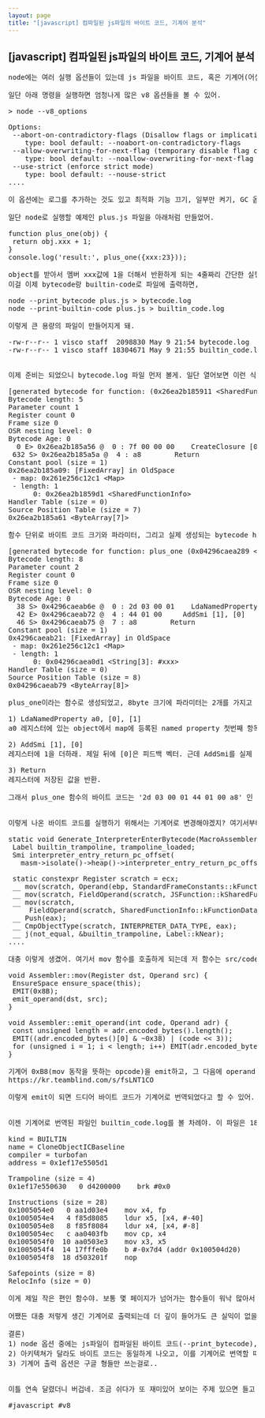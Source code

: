 ```yaml
---
layout: page
title: "[javascript] 컴파일된 js파일의 바이트 코드, 기계어 분석"
---
```


## [javascript] 컴파일된 js파일의 바이트 코드, 기계어 분석

<pre>
node에는 여러 실행 옵션들이 있는데 js 파일을 바이트 코드, 혹은 기계어(어셈)으로 컴파일된 내용을 출력하는 옵션이 있어. 그래서 오늘은 이걸 실행한 내용을 슬쩍 살펴볼거야.

일단 아래 명령을 실행하면 엄청나게 많은 v8 옵션들을 볼 수 있어.

> node --v8_options

Options:
 --abort-on-contradictory-flags (Disallow flags or implications overriding each other.)
    type: bool default: --noabort-on-contradictory-flags
 --allow-overwriting-for-next-flag (temporary disable flag contradiction to allow overwriting just the next flag)
    type: bool default: --noallow-overwriting-for-next-flag
 --use-strict (enforce strict mode)
    type: bool default: --nouse-strict
....

이 옵션에는 로그를 추가하는 것도 있고 최적화 기능 끄기, 일부만 켜기, GC 옵션 등등.. 디버깅에 필요한 기능이 대부분 존재해. 이 중에서 바이트 코드를 출력하는 옵션은 --print_bytecode, 기계어 출력 옵션은 --print-builtin-code 로 지정되어 있어.

일단 node로 실행할 예제인 plus.js 파일을 아래처럼 만들었어.

function plus_one(obj) {
 return obj.xxx + 1;
}
console.log('result:', plus_one({xxx:23}));

object를 받아서 멤버 xxx값에 1을 더해서 반환하게 되는 4줄짜리 간단한 실행 파일이야. 
이걸 이제 bytecode랑 builtin-code로 파일에 출력하면,

node --print_bytecode plus.js > bytecode.log
node --print-builtin-code plus.js > builtin_code.log

이렇게 큰 용량의 파일이 만들어지게 돼.

-rw-r--r-- 1 visco staff  2098830 May 9 21:54 bytecode.log
-rw-r--r-- 1 visco staff 18304671 May 9 21:55 builtin_code.log


이제 준비는 되었으니 bytecode.log 파일 먼저 볼게. 일단 열어보면 이런 식의 함수별 단락이 수없이 많아.

[generated bytecode for function: (0x26ea2b185911 &lt;SharedFunctionInfo>)]
Bytecode length: 5
Parameter count 1
Register count 0
Frame size 0
OSR nesting level: 0
Bytecode Age: 0
  0 E> 0x26ea2b185a56 @  0 : 7f 00 00 00    CreateClosure [0], [0], #0
 632 S> 0x26ea2b185a5a @  4 : a8        Return
Constant pool (size = 1)
0x26ea2b185a09: [FixedArray] in OldSpace
 - map: 0x261e256c12c1 &lt;Map>
 - length: 1
      0: 0x26ea2b1859d1 &lt;SharedFunctionInfo>
Handler Table (size = 0)
Source Position Table (size = 7)
0x26ea2b185a61 &lt;ByteArray[7]>

함수 단위로 바이트 코드 크기와 파라미터, 그리고 실제 생성되는 bytecode hex값이 있는걸 볼 수 있어. 예를 들어 이 함수의 bytecode는 7f 00 00 00 a8 으로 5byte 크기인거고. 대충 알았으니 이제 예제에서 내가 만든 함수인 plus_one을 찾아봐야지? 

[generated bytecode for function: plus_one (0x04296caea289 &lt;SharedFunctionInfo plus_one>)]
Bytecode length: 8
Parameter count 2
Register count 0
Frame size 0
OSR nesting level: 0
Bytecode Age: 0
  38 S> 0x4296caeab6e @  0 : 2d 03 00 01    LdaNamedProperty a0, [0], [1]
  42 E> 0x4296caeab72 @  4 : 44 01 00     AddSmi [1], [0]
  46 S> 0x4296caeab75 @  7 : a8        Return
Constant pool (size = 1)
0x4296caeab21: [FixedArray] in OldSpace
 - map: 0x261e256c12c1 &lt;Map>
 - length: 1
      0: 0x04296caea0d1 &lt;String[3]: #xxx>
Handler Table (size = 0)
Source Position Table (size = 8)
0x04296caeab79 &lt;ByteArray[8]>

plus_one이라는 함수로 생성되었고, 8byte 크기에 파라미터는 2개를 가지고 있어. 근데 내가 지정한 함수는 파라미터가 하나였잖아? 나머지 하나는 this를 암묵적으로 가져간다고 보면 돼. bytecode가 세줄밖에 안되니까 한줄씩 잠깐 보면,

1) LdaNamedProperty a0, [0], [1]
a0 레지스터에 있는 object에서 map에 등록된 named property 첫번째 항목인 xxx를 가져오라는 뜻이야. xxx 인덱스가 0인 이유는 위에 FixedArray 항목의 ' 0: 0x04296caea0d1 &lt;String[3]: #xxx>' 로 xxx 값이 0번 인덱스와 연결되어 있어서 그래. 그 뒤에 [1]은 피드백 벡터인데 신경쓰지 않아도 되는 값이야.

2) AddSmi [1], [0]
레지스터에 1을 더하래. 제일 뒤에 [0]은 피드백 벡터. 근데 AddSmi를 실제 어셈으로 하면 'add eax, 1' 이런 식으로 나올텐데 저기서 타겟 레지스터가 없는 이유는 어차피 더하는 곳을 알고 있으니 이걸 임의로 삭제한 거야. 이러면 bytecode 용량도 줄이고 컴파일도 그만큼 빨라지겠지?

3) Return
레지스터에 저장된 값을 반환.

그래서 plus_one 함수의 바이트 코드는 '2d 03 00 01 44 01 00 a8' 인 8byte로 구성이 돼. 


이렇게 나온 바이트 코드를 실행하기 위해서는 기계어로 변경해야겠지? 여기서부터는 플랫폼에 따라 다르게 생성되어야 하는데 ia32를 보면 v8 코드 내에서 src/builtins/ia32/builtin-ia32.cc 파일에 있는 함수를 사용하여 실제 기계어(어셈)로 변경하게 돼. ia32에서 바이트코드가 기계어로 변경되는 부분을 보면

static void Generate_InterpreterEnterBytecode(MacroAssembler* masm) {
 Label builtin_trampoline, trampoline_loaded;
 Smi interpreter_entry_return_pc_offset(
   masm->isolate()->heap()->interpreter_entry_return_pc_offset());

 static constexpr Register scratch = ecx;
 __ mov(scratch, Operand(ebp, StandardFrameConstants::kFunctionOffset));
 __ mov(scratch, FieldOperand(scratch, JSFunction::kSharedFunctionInfoOffset));
 __ mov(scratch,
     FieldOperand(scratch, SharedFunctionInfo::kFunctionDataOffset));
 __ Push(eax);
 __ CmpObjectType(scratch, INTERPRETER_DATA_TYPE, eax);
 __ j(not_equal, &builtin_trampoline, Label::kNear);
....

대충 이렇게 생겼어. 여기서 mov 함수를 호출하게 되는데 저 함수는 src/codegen/ia32/assembler-ia32.cc 에 아래처럼 정의되어 있어.

void Assembler::mov(Register dst, Operand src) {
 EnsureSpace ensure_space(this);
 EMIT(0x8B);
 emit_operand(dst, src);
}

void Assembler::emit_operand(int code, Operand adr) {
 const unsigned length = adr.encoded_bytes().length();
 EMIT((adr.encoded_bytes()[0] & ~0x38) | (code << 3));
 for (unsigned i = 1; i < length; i++) EMIT(adr.encoded_bytes()[i]);
}

기계어 0xB8(mov 동작을 뜻하는 opcode)을 emit하고, 그 다음에 operand 값을 계산해서 emit하게 돼. emit 구현부는 이전에 쓴 글에 자세히 설명했으니 참고해.
https://kr.teamblind.com/s/fsLNT1CO

이렇게 emit이 되면 드디어 바이트 코드가 기계어로 번역되었다고 할 수 있어. 


이젠 기계어로 번역된 파일인 builtin_code.log를 볼 차례야. 이 파일은 18MB로 빌트인 함수나 최초 실행에 필요한 기반 코드가 많이 필요해서 그래. 바이트 코드도 동일하지만 그건 아직 해석이 안되어서 조금 더 작은듯. 일단 함수 하나만 보면,

kind = BUILTIN
name = CloneObjectICBaseline
compiler = turbofan
address = 0x1ef17e5505d1

Trampoline (size = 4)
0x1ef17e550630   0 d4200000    brk #0x0

Instructions (size = 28)
0x1005054e0   0 aa1d03e4    mov x4, fp
0x1005054e4   4 f85d8085    ldur x5, [x4, #-40]
0x1005054e8   8 f85f8084    ldur x4, [x4, #-8]
0x1005054ec   c aa0403fb    mov cp, x4
0x1005054f0  10 aa0503e3    mov x3, x5
0x1005054f4  14 17fffe0b    b #-0x7d4 (addr 0x100504d20)
0x1005054f8  18 d503201f    nop

Safepoints (size = 8)
RelocInfo (size = 0)

이게 제일 작은 편인 함수야. 보통 몇 페이지가 넘어가는 함수들이 워낙 많아서 고르고 골랐어. 근데 사실 기계어로 출력된 파일은 봐도 건질게 없더라. 내가 넣은 plus_one 함수는 이미 최적화되어서 안에 묻힌건지 사방을 뒤져봐도 찾을 수가 없는데 18MB를 다 뒤져볼 수도 없고 그러네. 따로 옵션을 넣어야 하는건지..

어쨌든 대충 저렇게 생긴 기계어로 출력되는데 더 깊이 들어가도 큰 실익이 없을 것 같으니 여기서 마무리할게.

결론)
1) node 옵션 중에는 js파일이 컴파일된 바이트 코드(--print_bytecode), 기계어(--print-builtin-code) 출력이 가능하다
2) 아키텍쳐가 달라도 바이트 코드는 동일하게 나오고, 이를 기계어로 번역할 때에 분기하여 아키텍쳐마다 다르게 생성한다.
3) 기계어 출력 옵션은 구글 형들만 쓰는걸로..


이틀 연속 달렸더니 버겁네. 조금 쉬다가 또 재미있어 보이는 주제 있으면 들고 올게.

#javascript #v8